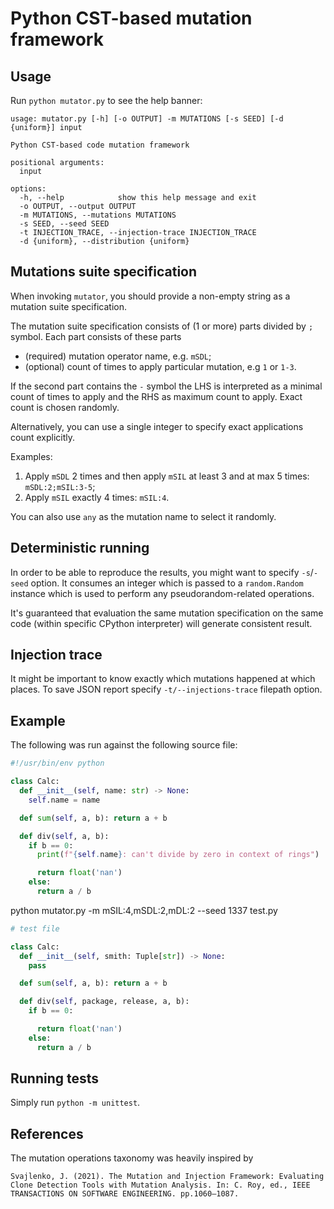 # Python CST-based mutation framework

## Usage

Run `python mutator.py` to see the help banner:

```
usage: mutator.py [-h] [-o OUTPUT] -m MUTATIONS [-s SEED] [-d {uniform}] input

Python CST-based code mutation framework

positional arguments:
  input

options:
  -h, --help            show this help message and exit
  -o OUTPUT, --output OUTPUT
  -m MUTATIONS, --mutations MUTATIONS
  -s SEED, --seed SEED
  -t INJECTION_TRACE, --injection-trace INJECTION_TRACE
  -d {uniform}, --distribution {uniform}
```

## Mutations suite specification

When invoking `mutator`, you should provide a non-empty string as a mutation suite specification.

The mutation suite specification consists of (1 or more) parts divided by `;` symbol. Each part consists of these parts

- (required) mutation operator name, e.g. `mSDL`;
- (optional) count of times to apply particular mutation, e.g `1` or `1-3`.

If the second part contains the `-` symbol the LHS is interpreted as a minimal count of times to apply and
the RHS as maximum count to apply. Exact count is chosen randomly.

Alternatively, you can use a single integer to specify exact applications count explicitly.

Examples:

1. Apply `mSDL` 2 times and then apply `mSIL` at least 3 and at max 5 times: `mSDL:2;mSIL:3-5`;
2. Apply `mSIL` exactly 4 times: `mSIL:4`.

You can also use `any` as the mutation name to select it randomly.

## Deterministic running

In order to be able to reproduce the results, you might want to specify `-s`/`-seed` option. It consumes an integer
which is passed to a `random.Random` instance which is used to perform any pseudorandom-related operations.

It's guaranteed that evaluation the same mutation specification on the same code (within specific CPython interpreter) will generate
consistent result.

## Injection trace

It might be important to know exactly which mutations happened at which places. To save JSON report specify `-t/--injections-trace` filepath option.

## Example

The following was run against the following source file:

```python
#!/usr/bin/env python

class Calc:
  def __init__(self, name: str) -> None:
    self.name = name

  def sum(self, a, b): return a + b

  def div(self, a, b):
    if b == 0:
      print(f"{self.name}: can't divide by zero in context of rings")

      return float('nan')
    else:
      return a / b
```

python mutator.py -m mSIL:4,mSDL:2,mDL:2 --seed 1337 test.py

```python
# test file

class Calc:
  def __init__(self, smith: Tuple[str]) -> None:
    pass

  def sum(self, a, b): return a + b

  def div(self, package, release, a, b):
    if b == 0:

      return float('nan')
    else:
      return a / b
```

## Running tests

Simply run `python -m unittest`.

## References

The mutation operations taxonomy was heavily inspired by

```
Svajlenko, J. (2021). The Mutation and Injection Framework: Evaluating Clone Detection Tools with Mutation Analysis. In: C. Roy, ed., IEEE TRANSACTIONS ON SOFTWARE ENGINEERING. pp.1060–1087.

```
